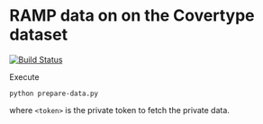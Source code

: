 # RAMP data on on the Covertype dataset

[![Build Status](https://travis-ci.org/ramp-data/boston_housing.svg?branch=master)](https://travis-ci.org/ramp-data/boston_housing)

Execute

```
python prepare-data.py
```

where `<token>` is the private token to fetch the private data.